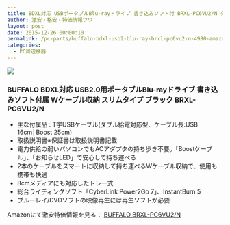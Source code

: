 ```yaml
---
title: BDXL対応 USBポータブルBlu-rayドライブ 書き込みソフト付 BRXL-PC6VU2/N タイムセール特価4,980円！送料無料！
author: 激安・格安・特価情報ツウ
layout: post
date: 2015-12-26 00:00:10
permalink: /pc-parts/buffalo-bdxl-usb2-blu-ray-brxl-pc6vu2-n-4980-amazon.html
categories:
  - PC周辺機器
---
```

<div class="img-bg2 img_L">
  <a rel="nofollow" href="http://www.amazon.co.jp/gp/product/B00HI6PZ36/ref=as_li_tf_il?ie=UTF8&camp=247&creative=1211&creativeASIN=B00HI6PZ36&linkCode=as2&tag=tokkajohotsu-22"><img border="0" src="http://ws-fe.amazon-adsystem.com/widgets/q?_encoding=UTF8&ASIN=B00HI6PZ36&Format=_SL250_&ID=AsinImage&MarketPlace=JP&ServiceVersion=20070822&WS=1&tag=tokkajohotsu-22" ></a><img src="http://ir-jp.amazon-adsystem.com/e/ir?t=tokkajohotsu-22&l=as2&o=9&a=B00HI6PZ36" width="1" height="1" border="0" alt="" style="border:none !important; margin:0px !important;" />
</div>

### BUFFALO BDXL対応 USB2.0用ポータブルBlu-rayドライブ 書き込みソフト付属 Wケーブル収納 スリムタイプ ブラック BRXL-PC6VU2/N
<!--more-->

* 主な付属品 : T字USBケーブル(ダブル給電対応型、ケーブル長:USB 16cm│Boost 25cm)
* 取扱説明書※保証書は取扱説明書記載
* 電力供給の弱いパソコンでもACアダプタの持ち歩き不要。「Boostケーブル」、「お知らせLED」で安心して持ち運べる
* 2本のケーブルをスマートに収納して持ち運べるWケーブル収納で、使用も携帯も快適
* 8cmメディアにも対応したトレー式
* 総合ライティングソフト「CyberLink Power2Go 7」、InstantBurn 5
* ブルーレイ/DVDソフトの映像再生には再生ソフトが必要

Amazonにて激安特価情報を見る： <a href="http://www.amazon.co.jp/gp/product/B00HI6PZ36/ref=as_li_tf_il?ie=UTF8&camp=247&creative=1211&creativeASIN=B00HI6PZ36&linkCode=as2&tag=tokkajohotsu-22" target="_blank"><span class="fs150p">BUFFALO BRXL-PC6VU2/N</span></a>